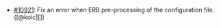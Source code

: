 * [#10921](https://github.com/rubocop/rubocop/issues/10921): Fix an error when ERB pre-processing of the configuration file. ([@koic][])
